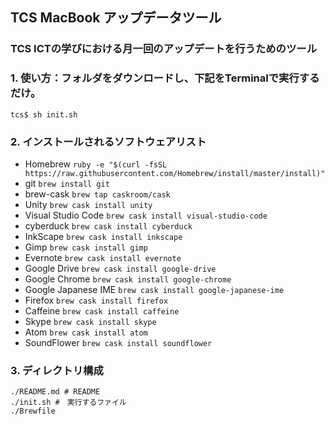 ## TCS MacBook アップデータツール
### TCS ICTの学びにおける月一回のアップデートを行うためのツール
### 1. 使い方：フォルダをダウンロードし、下記をTerminalで実行するだけ。
```
tcs$ sh init.sh
```

### 2. インストールされるソフトウェアリスト
* Homebrew `ruby -e "$(curl -fsSL https://raw.githubusercontent.com/Homebrew/install/master/install)"`
* git `brew install git`
* brew-cask `brew tap caskroom/cask`
* Unity `brew cask install unity`
* Visual Studio Code `brew cask install visual-studio-code`
* cyberduck `brew cask install cyberduck`
* InkScape `brew cask install inkscape`
* Gimp `brew cask install gimp`
* Evernote `brew cask install evernote`
* Google Drive `brew cask install google-drive`
* Google Chrome `brew cask install google-chrome`
* Google Japanese IME `brew cask install google-japanese-ime`
* Firefox `brew cask install firefox`
* Caffeine `brew cask install caffeine`
* Skype `brew cask install skype`
* Atom `brew cask install atom`
* SoundFlower `brew cask install soundflower`

### 3. ディレクトリ構成
```
./README.md # README
./init.sh #　実行するファイル
./Brewfile
```
